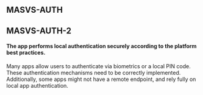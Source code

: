 ##  MASVS-AUTH

## MASVS-AUTH-2

#### The app performs local authentication securely according to the platform best practices.

Many apps allow users to authenticate via biometrics or a local PIN code. These authentication mechanisms need to be correctly implemented. Additionally, some apps might not have a remote endpoint, and rely fully on local app authentication.